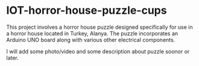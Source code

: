 # IOT-horror-house-puzzle-cups
This project involves a horror house puzzle designed specifically for use in a horror house located in Turkey, Alanya.
The puzzle incorporates an Arduino UNO board along with various other electrical components. 

I will add some photo/video and some description about puzzle soonor or later.
